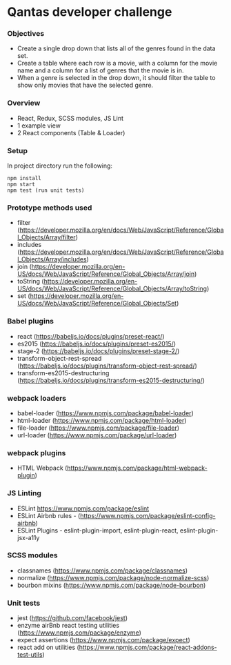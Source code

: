 
# Qantas developer challenge

### Objectives

- Create a single drop down that lists all of the genres found in the data set.
- Create a table where each row is a movie, with a column for the movie name and a column for a list of genres that the movie is in.
- When a genre is selected in the drop down, it should filter the table to show only movies that have the selected genre.

### Overview

- React, Redux, SCSS modules, JS Lint
- 1 example view
- 2 React components (Table & Loader)

### Setup

In project directory run the following:

```
npm install
npm start
npm test (run unit tests)

```

### Prototype methods used

- filter (https://developer.mozilla.org/en/docs/Web/JavaScript/Reference/Global_Objects/Array/filter)
- includes (https://developer.mozilla.org/en/docs/Web/JavaScript/Reference/Global_Objects/Array/includes)
- join (https://developer.mozilla.org/en-US/docs/Web/JavaScript/Reference/Global_Objects/Array/join)
- toString (https://developer.mozilla.org/en-US/docs/Web/JavaScript/Reference/Global_Objects/Array/toString)
- set (https://developer.mozilla.org/en-US/docs/Web/JavaScript/Reference/Global_Objects/Set)

### Babel plugins

- react (https://babeljs.io/docs/plugins/preset-react/)
- es2015 (https://babeljs.io/docs/plugins/preset-es2015/)
- stage-2 (https://babeljs.io/docs/plugins/preset-stage-2/)
- transform-object-rest-spread (https://babeljs.io/docs/plugins/transform-object-rest-spread/)
- transform-es2015-destructuring (https://babeljs.io/docs/plugins/transform-es2015-destructuring/)

### webpack loaders

- babel-loader (https://www.npmjs.com/package/babel-loader)
- html-loader (https://www.npmjs.com/package/html-loader)
- file-loader (https://www.npmjs.com/package/file-loader)
- url-loader (https://www.npmjs.com/package/url-loader)

### webpack plugins

- HTML Webpack (https://www.npmjs.com/package/html-webpack-plugin)

### JS Linting

- ESLint https://www.npmjs.com/package/eslint
- ESLint Airbnb rules - (https://www.npmjs.com/package/eslint-config-airbnb)
- ESLint Plugins - eslint-plugin-import, eslint-plugin-react, eslint-plugin-jsx-a11y

### SCSS modules

- classnames (https://www.npmjs.com/package/classnames)
- normalize (https://www.npmjs.com/package/node-normalize-scss)
- bourbon mixins (https://www.npmjs.com/package/node-bourbon)

### Unit tests

- jest (https://github.com/facebook/jest)
- enzyme airBnb react testing utilities (https://www.npmjs.com/package/enzyme)
- expect assertions (https://www.npmjs.com/package/expect)
- react add on utilities (https://www.npmjs.com/package/react-addons-test-utils)
